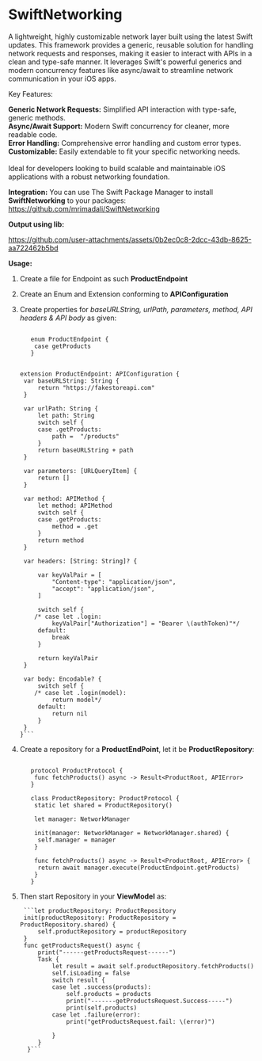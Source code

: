 # SwiftNetworking
A lightweight, highly customizable network layer built using the latest Swift updates. This framework provides a generic, reusable solution for handling network requests and responses, making it easier to interact with APIs in a clean and type-safe manner. It leverages Swift's powerful generics and modern concurrency features like async/await to streamline network communication in your iOS apps.

Key Features:


**Generic Network Requests:** Simplified API interaction with type-safe, generic methods.<br>
**Async/Await Support:** Modern Swift concurrency for cleaner, more readable code.<br>
**Error Handling:** Comprehensive error handling and custom error types.<br>
**Customizable:** Easily extendable to fit your specific networking needs.<br>
<br>
Ideal for developers looking to build scalable and maintainable iOS applications with a robust networking foundation.

**Integration:**
You can use The Swift Package Manager to install **SwiftNetworking** to your packages: https://github.com/mrimadali/SwiftNetworking

**Output using lib:**

https://github.com/user-attachments/assets/0b2ec0c8-2dcc-43db-8625-aa722462b5bd


**Usage:**
1. Create a file for Endpoint as such **ProductEndpoint**
2. Create an Enum and Extension conforming to **APIConfiguration**
3. Create properties for _baseURLString, urlPath, parameters, method, API headers & API body_ as given:

   ```import SwiftNetworking

      enum ProductEndpoint {
       case getProducts
      }


   extension ProductEndpoint: APIConfiguration {
    var baseURLString: String {
        return "https://fakestoreapi.com"
    }

    var urlPath: String {
        let path: String
        switch self {
        case .getProducts:
            path =  "/products"
        }
        return baseURLString + path
    }
    
    var parameters: [URLQueryItem] {
        return []
    }
    
    var method: APIMethod {
        let method: APIMethod
        switch self {
        case .getProducts:
            method = .get
        }
        return method
    }

    var headers: [String: String]? {

        var keyValPair = [
            "Content-type": "application/json",
            "accept": "application/json",
        ]
        
        switch self {
       /* case let .login:
            keyValPair["Authorization"] = "Bearer \(authToken)"*/
        default:
            break
        }

        return keyValPair
    }

    var body: Encodable? {
        switch self {
       /* case let .login(model):
            return model*/
        default:
            return nil
        }
    }
   }```

4. Create a repository for a **ProductEndPoint**, let it be **ProductRepository**:

   
   ```import SwiftNetworking

      protocol ProductProtocol {
       func fetchProducts() async -> Result<ProductRoot, APIError>
      }

      class ProductRepository: ProductProtocol {
       static let shared = ProductRepository()
    
       let manager: NetworkManager
    
       init(manager: NetworkManager = NetworkManager.shared) {
        self.manager = manager
       }
    
       func fetchProducts() async -> Result<ProductRoot, APIError> {
        return await manager.execute(ProductEndpoint.getProducts)
       }
      }

5. Then start Repository in your **ViewModel** as:

        ```let productRepository: ProductRepository
        init(productRepository: ProductRepository = ProductRepository.shared) {
            self.productRepository = productRepository
        }
        func getProductsRequest() async {
            print("------getProductsRequest------")
            Task {
                let result = await self.productRepository.fetchProducts()
                self.isLoading = false
                switch result {
                case let .success(products):
                    self.products = products
                    print("-------getProductsRequest.Success-----")
                    print(self.products)
                case let .failure(error):
                    print("getProductsRequest.fail: \(error)")

                }
            }
         }```

